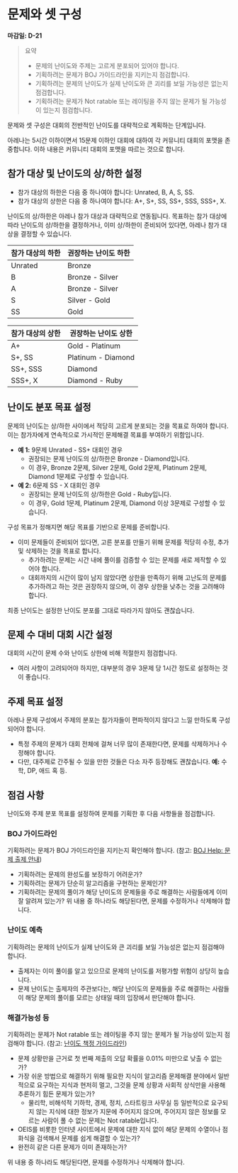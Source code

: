 # 문제와 셋 구성

**마감일: D-21**

> 요약
>
> - 문제의 난이도와 주제는 고르게 분포되어 있어야 합니다.
> - 기획하려는 문제가 BOJ 가이드라인을 지키는지 점검합니다.
> - 기획하려는 문제의 난이도가 실제 난이도와 큰 괴리를 보일 가능성은 없는지 점검합니다.
> - 기획하려는 문제가 Not ratable 또는 레이팅을 주지 않는 문제가 될 가능성이 있는지 점검합니다.

문제와 셋 구성은 대회의 전반적인 난이도를 대략적으로 계획하는 단계입니다.

아레나는 5시간 이하이면서 15문제 이하인 대회에 대하여 각 커뮤니티 대회의 포맷을 존중합니다. 이하 내용은 커뮤니티 대회의 포맷을 따르는 것으로 합니다.

## 참가 대상 및 난이도의 상/하한 설정

- 참가 대상의 하한은 다음 중 하나여야 합니다: Unrated, B, A, S, SS.
- 참가 대상의 상한은 다음 중 하나여야 합니다: A+, S+, SS, SS+, SSS, SSS+, X.

난이도의 상/하한은 아레나 참가 대상과 대략적으로 연동됩니다. 목표하는 참가 대상에 따라 난이도의 상/하한을 결정하거나, 이미 상/하한이 준비되어 있다면, 아레나 참가 대상을 결정할 수 있습니다.

| 참가 대상의 하한 | 권장하는 난이도 하한 |
| ---------------- | -------------------- |
| Unrated          | Bronze               |
| B                | Bronze - Silver      |
| A                | Bronze - Silver      |
| S                | Silver - Gold        |
| SS               | Gold                 |

| 참가 대상의 상한 | 권장하는 난이도 상한 |
| ---------------- | -------------------- |
| A+               | Gold - Platinum      |
| S+, SS           | Platinum - Diamond   |
| SS+, SSS         | Diamond              |
| SSS+, X          | Diamond - Ruby       |

## 난이도 분포 목표 설정

문제의 난이도는 상/하한 사이에서 적당히 고르게 분포되는 것을 목표로 하여야 합니다. 이는 참가자에게 연속적으로 가시적인 문제해결 목표를 부여하기 위함입니다.

- **예 1:** 9문제 Unrated - SS+ 대회인 경우
  - 권장되는 문제 난이도의 상/하한은 Bronze - Diamond입니다.
  - 이 경우, Bronze 2문제, Silver 2문제, Gold 2문제, Platinum 2문제, Diamond 1문제로 구성할 수 있습니다.
- **예 2:** 6문제 SS - X 대회인 경우
  - 권장되는 문제 난이도의 상/하한은 Gold - Ruby입니다.
  - 이 경우, Gold 1문제, Platinum 2문제, Diamond 이상 3문제로 구성할 수 있습니다.

구성 목표가 정해지면 해당 목표를 기반으로 문제를 준비합니다.

- 이미 문제들이 준비되어 있다면, 고른 분포를 만들기 위해 문제를 적당히 수정, 추가 및 삭제하는 것을 목표로 합니다.
  - 추가하려는 문제는 시간 내에 풀이를 검증할 수 있는 문제를 새로 제작할 수 있어야 합니다.
  - 대회까지의 시간이 많이 남지 않았다면 상한을 만족하기 위해 고난도의 문제를 추가하려고 하는 것은 권장하지 않으며, 이 경우 상한을 낮추는 것을 고려해야 합니다.

최종 난이도는 설정한 난이도 분포를 그대로 따라가지 않아도 괜찮습니다.

## 문제 수 대비 대회 시간 설정

대회의 시간이 문제 수와 난이도 상한에 비해 적절한지 점검합니다.

- 여러 사항이 고려되어야 하지만, 대부분의 경우 3문제 당 1시간 정도로 설정하는 것이 좋습니다.

## 주제 목표 설정

아레나 문제 구성에서 주제의 분포는 참가자들이 편파적이지 않다고 느낄 만하도록 구성되어야 합니다.

- 특정 주제의 문제가 대회 전체에 걸쳐 너무 많이 존재한다면, 문제를 삭제하거나 수정해야 합니다.
- 다만, 대주제로 간주될 수 있을 만한 것들은 다소 자주 등장해도 괜찮습니다. **예:** 수학, DP, 애드 혹 등.

## 점검 사항

난이도와 주제 분포 목표를 설정하여 문제를 기획한 후 다음 사항들을 점검합니다.

### BOJ 가이드라인

기획하려는 문제가 BOJ 가이드라인을 지키는지 확인해야 합니다. (참고: [BOJ Help: 문제 출제 안내](https://help.acmicpc.net/problem/add))

- 기획하려는 문제의 완성도를 보장하기 어려운가?
- 기획하려는 문제가 단순히 알고리즘을 구현하는 문제인가?
- 기획하려는 문제의 풀이가 해당 난이도의 문제들을 주로 해결하는 사람들에게 이미 잘 알려져 있는가?
  위 내용 중 하나라도 해당된다면, 문제를 수정하거나 삭제해야 합니다.

### 난이도 예측

기획하려는 문제의 난이도가 실제 난이도와 큰 괴리를 보일 가능성은 없는지 점검해야 합니다.

- 출제자는 이미 풀이를 알고 있으므로 문제의 난이도를 저평가할 위험이 상당히 높습니다.
- 문제 난이도는 출제자의 주관보다는, 해당 난이도의 문제들을 주로 해결하는 사람들이 해당 문제의 풀이를 모르는 상태일 때의 입장에서 판단해야 합니다.

### 해결가능성 등

기획하려는 문제가 Not ratable 또는 레이팅을 주지 않는 문제가 될 가능성이 있는지 점검해야 합니다. (참고: [난이도 책정 가이드라인](https://solved.ac/guideline))

- 문제 상황만을 근거로 첫 번째 제출의 오답 확률을 0.01% 미만으로 낮출 수 없는가?
- 가장 쉬운 방법으로 해결하기 위해 필요한 지식이 알고리즘 문제해결 분야에서 일반적으로 요구하는 지식과 현저히 멀고, 그것을 문제 상황과 사회적 상식만을 사용해 추론하기 힘든 문제가 있는가?
  - 물리학, 비해석적 기하학, 경제, 정치, 스타트링크 사무실 등 일반적으로 요구되지 않는 지식에 대한 정보가 지문에 주어지지 않으며, 주어지지 않은 정보를 모르는 사람이 풀 수 없는 문제는 Not ratable입니다.
- OEIS를 비롯한 인터넷 사이트에서 문제에 대한 지식 없이 해당 문제의 수열이나 점화식을 검색해서 문제를 쉽게 해결할 수 있는가?
- 완전히 같은 다른 문제가 이미 존재하는가?

위 내용 중 하나라도 해당된다면, 문제를 수정하거나 삭제해야 합니다.
